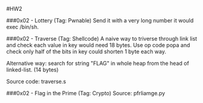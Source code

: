 #HW2

###0x02 - Lottery (Tag: Pwnable)
Send it with a very long number it would exec /bin/sh.

###0x02 - Traverse (Tag: Shellcode)
A naive way to triverse through link list and check each value in key would need 18 bytes.
Use op code popa and check only half of the bits in key could shorten 1 byte each way.

Alternative way: search for string "FLAG" in whole heap from the head of linked-list. (14 bytes)

Source code: traverse.s

###0x02 - Flag in the Prime (Tag: Crypto)
Source: pfrliamge.py

